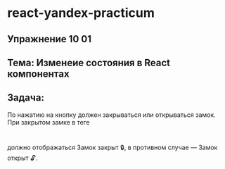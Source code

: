 # react-yandex-practicum
## Упражнение 10 01
## Тема: Изменеие состояния в React компонентах
## Задача:
По нажатию на кнопку должен закрываться или открываться замок. 
При закрытом замке в теге <h1></h1> должно отображаться Замок закрыт 🔒, в противном случае — Замок открыт 🔓.
